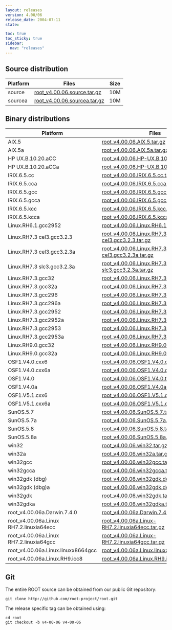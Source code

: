 ```yaml
---
layout: releases
version: 4.00/06
release_date: 2004-07-11
state:

toc: true
toc_sticky: true
sidebar:
  nav: "releases"
---
```



## Source distribution

| Platform       | Files | Size |
|-----------|-------|-----|
| source | [root_v4.00.06.source.tar.gz](https://root.cern.ch/download/root_v4.00.06.source.tar.gz) |  10M |
| sourcea | [root_v4.00.06.sourcea.tar.gz](https://root.cern.ch/download/root_v4.00.06.sourcea.tar.gz) |  10M |


## Binary distributions

| Platform       | Files | Size |
|-----------|-------|-----|
| AIX.5 | [root_v4.00.06.AIX.5.tar.gz](https://root.cern.ch/download/root_v4.00.06.AIX.5.tar.gz) |  21M |
| AIX.5a | [root_v4.00.06.AIX.5a.tar.gz](https://root.cern.ch/download/root_v4.00.06.AIX.5a.tar.gz) |  21M |
| HP UX.B.10.20.aCC | [root_v4.00.06.HP-UX.B.10.20.aCC.tar.gz](https://root.cern.ch/download/root_v4.00.06.HP-UX.B.10.20.aCC.tar.gz) |  23M |
| HP UX.B.10.20.aCCa | [root_v4.00.06.HP-UX.B.10.20.aCCa.tar.gz](https://root.cern.ch/download/root_v4.00.06.HP-UX.B.10.20.aCCa.tar.gz) |  23M |
| IRIX.6.5.cc | [root_v4.00.06.IRIX.6.5.cc.tar.gz](https://root.cern.ch/download/root_v4.00.06.IRIX.6.5.cc.tar.gz) |  21M |
| IRIX.6.5.cca | [root_v4.00.06.IRIX.6.5.cca.tar.gz](https://root.cern.ch/download/root_v4.00.06.IRIX.6.5.cca.tar.gz) |  21M |
| IRIX.6.5.gcc | [root_v4.00.06.IRIX.6.5.gcc.tar.gz](https://root.cern.ch/download/root_v4.00.06.IRIX.6.5.gcc.tar.gz) |  26M |
| IRIX.6.5.gcca | [root_v4.00.06.IRIX.6.5.gcca.tar.gz](https://root.cern.ch/download/root_v4.00.06.IRIX.6.5.gcca.tar.gz) |  26M |
| IRIX.6.5.kcc | [root_v4.00.06.IRIX.6.5.kcc.tar.gz](https://root.cern.ch/download/root_v4.00.06.IRIX.6.5.kcc.tar.gz) |  19M |
| IRIX.6.5.kcca | [root_v4.00.06.IRIX.6.5.kcca.tar.gz](https://root.cern.ch/download/root_v4.00.06.IRIX.6.5.kcca.tar.gz) |  19M |
| Linux.RH6.1.gcc2952 | [root_v4.00.06.Linux.RH6.1.gcc2952.tar.gz](https://root.cern.ch/download/root_v4.00.06.Linux.RH6.1.gcc2952.tar.gz) |  18M |
| Linux.RH7.3 cel3.gcc3.2.3 | [root_v4.00.06.Linux.RH7.3-cel3.gcc3.2.3.tar.gz](https://root.cern.ch/download/root_v4.00.06.Linux.RH7.3-cel3.gcc3.2.3.tar.gz) |  15M |
| Linux.RH7.3 cel3.gcc3.2.3a | [root_v4.00.06.Linux.RH7.3-cel3.gcc3.2.3a.tar.gz](https://root.cern.ch/download/root_v4.00.06.Linux.RH7.3-cel3.gcc3.2.3a.tar.gz) |  15M |
| Linux.RH7.3 slc3.gcc3.2.3a | [root_v4.00.06.Linux.RH7.3-slc3.gcc3.2.3a.tar.gz](https://root.cern.ch/download/root_v4.00.06.Linux.RH7.3-slc3.gcc3.2.3a.tar.gz) |  15M |
| Linux.RH7.3.gcc32 | [root_v4.00.06.Linux.RH7.3.gcc32.tar.gz](https://root.cern.ch/download/root_v4.00.06.Linux.RH7.3.gcc32.tar.gz) |  19M |
| Linux.RH7.3.gcc32a | [root_v4.00.06.Linux.RH7.3.gcc32a.tar.gz](https://root.cern.ch/download/root_v4.00.06.Linux.RH7.3.gcc32a.tar.gz) |  19M |
| Linux.RH7.3.gcc296 | [root_v4.00.06.Linux.RH7.3.gcc296.tar.gz](https://root.cern.ch/download/root_v4.00.06.Linux.RH7.3.gcc296.tar.gz) |  21M |
| Linux.RH7.3.gcc296a | [root_v4.00.06.Linux.RH7.3.gcc296a.tar.gz](https://root.cern.ch/download/root_v4.00.06.Linux.RH7.3.gcc296a.tar.gz) |  21M |
| Linux.RH7.3.gcc2952 | [root_v4.00.06.Linux.RH7.3.gcc2952.tar.gz](https://root.cern.ch/download/root_v4.00.06.Linux.RH7.3.gcc2952.tar.gz) |  20M |
| Linux.RH7.3.gcc2952a | [root_v4.00.06.Linux.RH7.3.gcc2952a.tar.gz](https://root.cern.ch/download/root_v4.00.06.Linux.RH7.3.gcc2952a.tar.gz) |  20M |
| Linux.RH7.3.gcc2953 | [root_v4.00.06.Linux.RH7.3.gcc2953.tar.gz](https://root.cern.ch/download/root_v4.00.06.Linux.RH7.3.gcc2953.tar.gz) |  21M |
| Linux.RH7.3.gcc2953a | [root_v4.00.06.Linux.RH7.3.gcc2953a.tar.gz](https://root.cern.ch/download/root_v4.00.06.Linux.RH7.3.gcc2953a.tar.gz) |  21M |
| Linux.RH9.0.gcc32 | [root_v4.00.06.Linux.RH9.0.gcc32.tar.gz](https://root.cern.ch/download/root_v4.00.06.Linux.RH9.0.gcc32.tar.gz) |  16M |
| Linux.RH9.0.gcc32a | [root_v4.00.06.Linux.RH9.0.gcc32a.tar.gz](https://root.cern.ch/download/root_v4.00.06.Linux.RH9.0.gcc32a.tar.gz) |  16M |
| OSF1.V4.0.cxx6 | [root_v4.00.06.OSF1.V4.0.cxx6.tar.gz](https://root.cern.ch/download/root_v4.00.06.OSF1.V4.0.cxx6.tar.gz) |  21M |
| OSF1.V4.0.cxx6a | [root_v4.00.06.OSF1.V4.0.cxx6a.tar.gz](https://root.cern.ch/download/root_v4.00.06.OSF1.V4.0.cxx6a.tar.gz) |  21M |
| OSF1.V4.0 | [root_v4.00.06.OSF1.V4.0.tar.gz](https://root.cern.ch/download/root_v4.00.06.OSF1.V4.0.tar.gz) |  24M |
| OSF1.V4.0a | [root_v4.00.06.OSF1.V4.0a.tar.gz](https://root.cern.ch/download/root_v4.00.06.OSF1.V4.0a.tar.gz) |  24M |
| OSF1.V5.1.cxx6 | [root_v4.00.06.OSF1.V5.1.cxx6.tar.gz](https://root.cern.ch/download/root_v4.00.06.OSF1.V5.1.cxx6.tar.gz) |  19M |
| OSF1.V5.1.cxx6a | [root_v4.00.06.OSF1.V5.1.cxx6a.tar.gz](https://root.cern.ch/download/root_v4.00.06.OSF1.V5.1.cxx6a.tar.gz) |  19M |
| SunOS.5.7 | [root_v4.00.06.SunOS.5.7.tar.gz](https://root.cern.ch/download/root_v4.00.06.SunOS.5.7.tar.gz) |  24M |
| SunOS.5.7a | [root_v4.00.06.SunOS.5.7a.tar.gz](https://root.cern.ch/download/root_v4.00.06.SunOS.5.7a.tar.gz) |  24M |
| SunOS.5.8 | [root_v4.00.06.SunOS.5.8.tar.gz](https://root.cern.ch/download/root_v4.00.06.SunOS.5.8.tar.gz) |  21M |
| SunOS.5.8a | [root_v4.00.06.SunOS.5.8a.tar.gz](https://root.cern.ch/download/root_v4.00.06.SunOS.5.8a.tar.gz) |  21M |
| win32 | [root_v4.00.06.win32.tar.gz](https://root.cern.ch/download/root_v4.00.06.win32.tar.gz) |  18M |
| win32a | [root_v4.00.06.win32a.tar.gz](https://root.cern.ch/download/root_v4.00.06.win32a.tar.gz) |  18M |
| win32gcc | [root_v4.00.06.win32gcc.tar.gz](https://root.cern.ch/download/root_v4.00.06.win32gcc.tar.gz) |  21M |
| win32gcca | [root_v4.00.06.win32gcca.tar.gz](https://root.cern.ch/download/root_v4.00.06.win32gcca.tar.gz) |  21M |
| win32gdk (dbg) | [root_v4.00.06.win32gdk.debug.tar.gz](https://root.cern.ch/download/root_v4.00.06.win32gdk.debug.tar.gz) |  31M |
| win32gdk (dbg)a | [root_v4.00.06.win32gdk.debuga.tar.gz](https://root.cern.ch/download/root_v4.00.06.win32gdk.debuga.tar.gz) |  31M |
| win32gdk | [root_v4.00.06.win32gdk.tar.gz](https://root.cern.ch/download/root_v4.00.06.win32gdk.tar.gz) |  17M |
| win32gdka | [root_v4.00.06.win32gdka.tar.gz](https://root.cern.ch/download/root_v4.00.06.win32gdka.tar.gz) |  17M |
| root_v4.00.06a.Darwin.7.4.0 | [root_v4.00.06a.Darwin.7.4.0.tar.gz](https://root.cern.ch/download/root_v4.00.06a.Darwin.7.4.0.tar.gz) |  34M |
| root_v4.00.06a.Linux RH7.2.linuxia64ecc | [root_v4.00.06a.Linux-RH7.2.linuxia64ecc.tar.gz](https://root.cern.ch/download/root_v4.00.06a.Linux-RH7.2.linuxia64ecc.tar.gz) |  32M |
| root_v4.00.06a.Linux RH7.2.linuxia64gcc | [root_v4.00.06a.Linux-RH7.2.linuxia64gcc.tar.gz](https://root.cern.ch/download/root_v4.00.06a.Linux-RH7.2.linuxia64gcc.tar.gz) |  19M |
| root_v4.00.06a.Linux.linuxx8664gcc | [root_v4.00.06a.Linux.linuxx8664gcc.tar.gz](https://root.cern.ch/download/root_v4.00.06a.Linux.linuxx8664gcc.tar.gz) |  15M |
| root_v4.00.06a.Linux.RH9.icc8 | [root_v4.00.06a.Linux.RH9.icc8.tar.gz](https://root.cern.ch/download/root_v4.00.06a.Linux.RH9.icc8.tar.gz) |  22M |


## Git
The entire ROOT source can be obtained from our public Git repository:

~~~
git clone http://github.com/root-project/root.git
~~~
The release specific tag can be obtained using:
~~~
cd root
git checkout -b v4-00-06 v4-00-06
~~~


